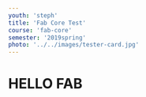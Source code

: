 ```yaml
---
youth: 'steph'
title: 'Fab Core Test'
course: 'fab-core'
semester: '2019spring'
photo: '../../images/tester-card.jpg'
---
```


# HELLO FAB
